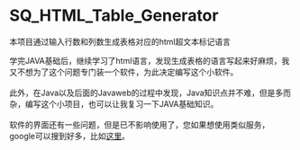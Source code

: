 # SQ_HTML_Table_Generator
本项目通过输入行数和列数生成表格对应的html超文本标记语言

学完JAVA基础后，继续学习了html语言，发现生成表格的语言写起来好麻烦，我又不想为了这个问题专门装一个软件，为此决定编写这个小软件。<br/>
<br/>
此外，在Java以及后面的Javaweb的过程中发现，Java知识点并不难，但是多而杂，编写这个小项目，也可以让我复习一下JAVA基础知识。<br/>
<br/>
软件的界面还有一些问题，但是已不影响使用了，您如果想使用类似服务，google可以搜到好多，比如[这里](https://www.tablesgenerator.com/html_tables)。
